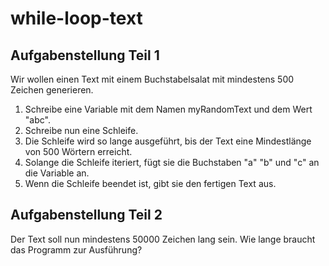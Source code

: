 # while-loop-text

## Aufgabenstellung Teil 1
Wir wollen einen Text mit einem Buchstabelsalat mit mindestens 500 Zeichen generieren.
1. Schreibe eine Variable mit dem Namen myRandomText und dem Wert "abc".
2. Schreibe nun eine Schleife.
3. Die Schleife wird so lange ausgeführt, bis der Text eine Mindestlänge von 500 Wörtern erreicht.
4. Solange die Schleife iteriert, fügt sie die Buchstaben "a" "b" und "c" an die Variable an.
5. Wenn die Schleife beendet ist, gibt sie den fertigen Text aus.

## Aufgabenstellung Teil 2
Der Text soll nun mindestens 50000 Zeichen lang sein.
Wie lange braucht das Programm zur Ausführung?

